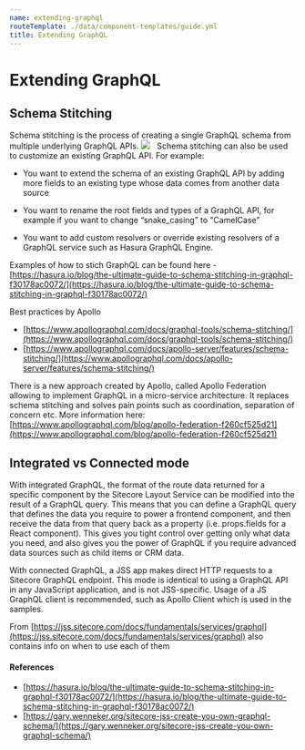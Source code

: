 ```yaml
---
name: extending-graphql
routeTemplate: ./data/component-templates/guide.yml
title: Extending GraphQL
---
```


# Extending GraphQL

## Schema Stitching
Schema stitching is the process of creating a single GraphQL schema from multiple underlying GraphQL APIs.
![](/assets/img/guides/schema-stitching.png)
 
Schema stitching can also be used to customize an existing GraphQL API. For example:
 
- You want to extend the schema of an existing GraphQL API by adding more fields to an existing type whose data comes from another data source

- You want to rename the root fields and types of a GraphQL API, for example if you want to change “snake_casing” to “CamelCase”

- You want to add custom resolvers or override existing resolvers of a GraphQL service such as Hasura GraphQL Engine.

Examples of how to stich GraphQL can be found here -  [https://hasura.io/blog/the-ultimate-guide-to-schema-stitching-in-graphql-f30178ac0072/](https://hasura.io/blog/the-ultimate-guide-to-schema-stitching-in-graphql-f30178ac0072/) 

Best practices by Apollo
- [https://www.apollographql.com/docs/graphql-tools/schema-stitching/](https://www.apollographql.com/docs/graphql-tools/schema-stitching/) 
- [https://www.apollographql.com/docs/apollo-server/features/schema-stitching/](https://www.apollographql.com/docs/apollo-server/features/schema-stitching/) 

There is a new approach created by Apollo, called Apollo Federation allowing to implement GraphQL in a micro-service architecture. It replaces schema stitching and solves pain points such as coordination, separation of concern etc. More information here:  [https://www.apollographql.com/blog/apollo-federation-f260cf525d21](https://www.apollographql.com/blog/apollo-federation-f260cf525d21) 

## Integrated vs Connected mode

With integrated GraphQL, the format of the route data returned for a specific component by the Sitecore Layout Service can be modified into the result of a GraphQL query. This means that you can define a GraphQL query that defines the data you require to power a frontend component, and then receive the data from that query back as a property (i.e. props.fields for a React component). This gives you tight control over getting only what data you need, and also gives you the power of GraphQL if you require advanced data sources such as child items or CRM data.

With connected GraphQL, a JSS app makes direct HTTP requests to a Sitecore GraphQL endpoint. This mode is identical to using a GraphQL API in any JavaScript application, and is not JSS-specific. Usage of a JS GraphQL client is recommended, such as Apollo Client which is used in the samples.

From [https://jss.sitecore.com/docs/fundamentals/services/graphql](https://jss.sitecore.com/docs/fundamentals/services/graphql) also contains info on when to use each of them

#### References
- [https://hasura.io/blog/the-ultimate-guide-to-schema-stitching-in-graphql-f30178ac0072/](https://hasura.io/blog/the-ultimate-guide-to-schema-stitching-in-graphql-f30178ac0072/) 
- [https://gary.wenneker.org/sitecore-jss-create-you-own-graphql-schema/](https://gary.wenneker.org/sitecore-jss-create-you-own-graphql-schema/) 